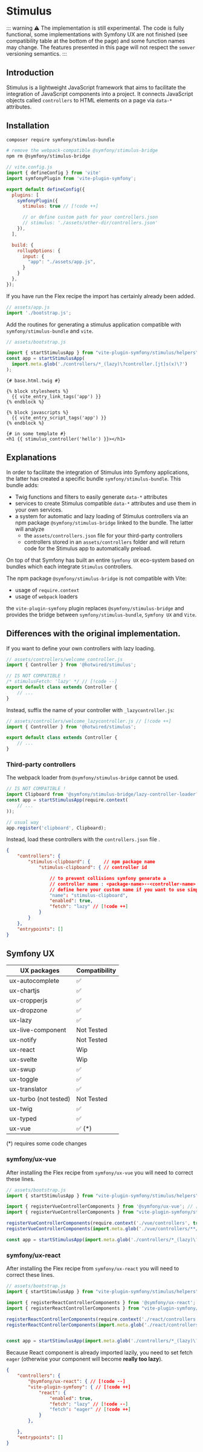 # Stimulus

::: warning
⚠️ The implementation is still experimental. The code is fully functional, some implementations with Symfony UX are not finished (see compatibility table at the bottom of the page) and some function names may change. The features presented in this page will not respect the `semver` versioning semantics.
:::

## Introduction

Stimulus is a lightweight JavaScript framework that aims to facilitate the integration of JavaScript components into a project. It connects JavaScript objects called `controllers` to HTML elements on a page via `data-*` attributes.

## Installation

```bash
composer require symfony/stimulus-bundle

# remove the webpack-compatible @symfony/stimulus-bridge
npm rm @symfony/stimulus-bridge
```

```js
// vite.config.js
import { defineConfig } from 'vite'
import symfonyPlugin from 'vite-plugin-symfony';

export default defineConfig({
  plugins: [
    symfonyPlugin({
      stimulus: true // [!code ++]

      // or define custom path for your controllers.json
      // stimulus: './assets/other-dir/controllers.json'
    }),
  ],

  build: {
    rollupOptions: {
      input: {
        "app": "./assets/app.js",
      }
    }
  },
});
```

If you have run the Flex recipe the import has certainly already been added.

```js
// assets/app.js
import './bootstrap.js';
```

Add the routines for generating a stimulus application compatible with `symfony/stimulus-bundle` and `vite`.

```js
// assets/bootstrap.js

import { startStimulusApp } from "vite-plugin-symfony/stimulus/helpers"
const app = startStimulusApp(
  import.meta.glob('./controllers/*_(lazy)\?controller.[jt]s(x)\?')
);
```
```twig
{# base.html.twig #}

{% block stylesheets %}
  {{ vite_entry_link_tags('app') }}
{% endblock %}

{% block javascripts %}
  {{ vite_entry_script_tags('app') }}
{% endblock %}
```
```twig
{# in some template #}
<h1 {{ stimulus_controller('hello') }}></h1>
```


## Explanations

In order to facilitate the integration of Stimulus into Symfony applications, the latter has created a specific bundle `symfony/stimulus-bundle`. This bundle adds:

- Twig functions and filters to easily generate `data-*` attributes
- services to create Stimulus compatible `data-*` attributes and use them in your own services.
- a system for automatic and lazy loading of Stimulus controllers via an npm package `@symfony/stimulus-bridge` linked to the bundle. The latter will analyze
   - the `assets/controllers.json` file for your third-party controllers
   - controllers stored in an `assets/controllers` folder
and will return code for the Stimulus app to automatically preload.


On top of that Symfony has built an entire `Symfony UX` eco-system based on bundles which each integrate `Stimulus` controllers.


The npm package `@symfony/stimulus-bridge` is not compatible with Vite:
   - usage of `require.context`
   - usage of `webpack` loaders

the `vite-plugin-symfony` plugin replaces `@symfony/stimulus-bridge` and provides the bridge between `symfony/stimulus-bundle`, `Symfony UX` and `Vite`.

## Differences with the original implementation.

If you want to define your own controllers with lazy loading.

```js
// assets/controllers/welcome_controller.js
import { Controller } from '@hotwired/stimulus';

// IS NOT COMPATIBLE !
/* stimulusFetch: 'lazy' */ // [!code --]
export default class extends Controller {
    // ...
}
```

Instead, suffix the name of your controller with `_lazycontroller.js`:

```js
// assets/controllers/welcome_lazycontroller.js // [!code ++]
import { Controller } from '@hotwired/stimulus';

export default class extends Controller {
    // ...
}
```

### Third-party controllers

The webpack loader from `@symfony/stimulus-bridge` cannot be used.

```js
// IS NOT COMPATIBLE !
import Clipboard from '@symfony/stimulus-bridge/lazy-controller-loader?lazy=true!stimulus-clipboard'; // [!code --]
const app = startStimulusApp(require.context(
    // ...
));

// usual way
app.register('clipboard', Clipboard);
```

Instead, load these controllers with the `controllers.json` file .

```json
{
    "controllers": {
        "stimulus-clipboard": {     // npm package name
            "stimulus-clipboard": { // controller id

                // to prevent collisions symfony generate a
                // controller name : <package-name>--<controller-name>
                // define here your custom name if you want to use simpler name
                "name": "stimulus-clipboard",
                "enabled": true,
                "fetch": "lazy" // [!code ++]
            }
        }
    },
    "entrypoints": []
}
```

## Symfony UX

| UX packages                    | Compatibility |
|--------------------------------|---------------|
| ux-autocomplete                | ✅            |
| ux-chartjs                     | ✅            |
| ux-cropperjs                   | ✅            |
| ux-dropzone                    | ✅            |
| ux-lazy                        | ✅            |
| ux-live-component              | Not Tested    |
| ux-notify                      | Not Tested    |
| ux-react                       | Wip           |
| ux-svelte                      | Wip           |
| ux-swup                        | ✅            |
| ux-toggle                      | ✅            |
| ux-translator                  | ✅            |
| ux-turbo (not tested)          | Not Tested    |
| ux-twig                        | ✅            |
| ux-typed                       | ✅            |
| ux-vue                         | ✅ (*)        |

(*) requires some code changes

### symfony/ux-vue

After installing the Flex recipe from `symfony/ux-vue` you will need to correct these lines.

```js
// assets/bootstrap.js
import { startStimulusApp } from "vite-plugin-symfony/stimulus/helpers"

import { registerVueControllerComponents } from '@symfony/ux-vue'; // [!code --]
import { registerVueControllerComponents } from "vite-plugin-symfony/stimulus/helpers" // [!code ++]

registerVueControllerComponents(require.context('./vue/controllers', true, /\.vue$/)); // [!code --]
registerVueControllerComponents(import.meta.glob('./vue/controllers/**/*.vue')) // [!code ++]

const app = startStimulusApp(import.meta.glob('./controllers/*_(lazy)\?controller.[jt]s(x)\?'));
```

### symfony/ux-react

After installing the Flex recipe from `symfony/ux-react` you will need to correct these lines.

```js
// assets/bootstrap.js
import { startStimulusApp } from "vite-plugin-symfony/stimulus/helpers"

import { registerReactControllerComponents } from '@symfony/ux-react'; // [!code --]
import { registerReactControllerComponents } from "vite-plugin-symfony/stimulus/helpers" // [!code ++]

registerReactControllerComponents(require.context('./react/controllers', true, /\.(j|t)sx?$/)); // [!code --]
registerReactControllerComponents(import.meta.glob('./react/controllers/**/*.[jt]s(x)\?')); // [!code ++]


const app = startStimulusApp(import.meta.glob('./controllers/*_(lazy)\?controller.[jt]s(x)\?'));
```

Because React component is already imported lazily, you need to set fetch `eager` (otherwise your component will become **really too lazy**).
```json
{
    "controllers": {
        "@symfony/ux-react": { // [!code --]
        "vite-plugin-symfony": { // [!code ++]
            "react": {
                "enabled": true,
                "fetch": "lazy" // [!code --]
                "fetch": "eager" // [!code ++]
            }
        },

    },
    "entrypoints": []
}
```
